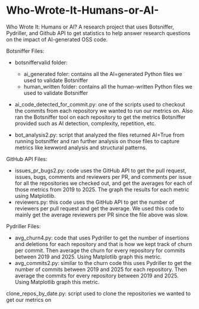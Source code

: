 # Who-Wrote-It-Humans-or-AI-
Who Wrote It: Humans or AI? A research project that uses Botsniffer, Pydriller, and Github API to get statistics to help answer research questions on the impact of AI-generated OSS code.

Botsniffer Files:
- botsniffervalid folder:
    - ai_generated foler: contains all the AI=generated Python files we used to validate Botsniffer
    - human_written folder: contains all the human-written Python files we used to validate Botsniffer
 
- ai_code_detected_for_commit.py: one of the scripts used to checkout the commits from each repository we wanted to run our metrics on. Also ran the Botsniffer tool on each repository to get the metrics Botsniffer provided such as AI detection, complexity, repetition, etc.
- bot_analysis2.py: script that analyzed the files returned AI=True from running botsniffer and ran further analysis on those files to capture metrics like kewword analysis and structural patterns.

GitHub API Files:
- issues_pr_bugs2.py: code uses the GitHub API to get the pull request, issues, bugs, comments and reviewers per PR, and comments per issue for all the repositories we checked out, and get the averages for each of those metrics from 2019 to 2025. The graph the results for each metric using Matplotlib.
- reviewers.py: this code uses the GitHub API to get the number of reviewers per pull request and get the average. We used this code to mainly get the average reviewers per PR since the file above was slow. 

Pydriller Files:
- avg_churn4.py: code that uses Pydriller to get the number of insertions and deletions for each repository and that is how we kept track of churn per commit. Then average the churn for every repository for commits between 2019 and 2025. Using Matplotlib graph this metric.
- avg_commits2.py: similar to the churn code this uses Pydriller to get the number of commits  between 2019 and 2025 for each repository. Then average the commits for every repository between 2019 and 2025. Using Matplotlib graph this metric.

clone_repos_by_date.py: script used to clone the repositories we wanted to get our metrics on